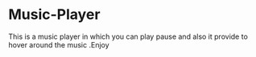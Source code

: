 # Music-Player
This is a music player in which you can play pause and also it provide to hover around the music .Enjoy
